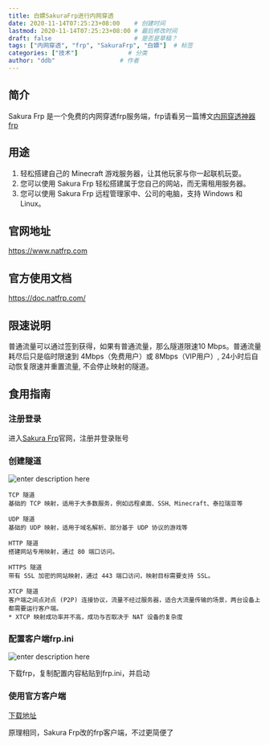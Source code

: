 ```yaml
---
title: 白嫖SakuraFrp进行内网穿透
date: 2020-11-14T07:25:23+08:00    # 创建时间
lastmod: 2020-11-14T07:25:23+08:00 # 最后修改时间
draft: false                       # 是否是草稿？
tags: ["内网穿透", "frp", "SakuraFrp", "白嫖"]  # 标签
categories: ["技术"]              # 分类
author: "ddb"                  # 作者
---
```



## 简介

Sakura Frp 是一个免费的内网穿透frp服务端，frp请看另一篇博文[内网穿透神器frp](https://blog.dongdongbo.cn/2020_11_14_frp.html)

## 用途

1. 轻松搭建自己的 Minecraft 游戏服务器，让其他玩家与你一起联机玩耍。
2. 您可以使用 Sakura Frp 轻松搭建属于您自己的网站，而无需租用服务器。
3. 您可以使用 Sakura Frp 远程管理家中、公司的电脑，支持 Windows 和 Linux。

## 官网地址

https://www.natfrp.com

## 官方使用文档

https://doc.natfrp.com/

## 限速说明

普通流量可以通过签到获得，如果有普通流量，那么隧道限速10 Mbps。普通流量耗尽后只是临时限速到 4Mbps（免费用户）或 8Mbps（VIP用户）, 24小时后自动恢复限速并重置流量, 不会停止映射的隧道。

## 食用指南

### 注册登录

进入[Sakura Frp](https://www.natfrp.com)官网，注册并登录账号

### 创建隧道

![enter description here](https://gitee.com/huangxd/imges/raw/master/小书匠/1605310430581.png)

```
TCP 隧道
基础的 TCP 映射，适用于大多数服务，例如远程桌面、SSH、Minecraft、泰拉瑞亚等

UDP 隧道
基础的 UDP 映射，适用于域名解析、部分基于 UDP 协议的游戏等

HTTP 隧道
搭建网站专用映射，通过 80 端口访问。

HTTPS 隧道
带有 SSL 加密的网站映射，通过 443 端口访问，映射目标需要支持 SSL。

XTCP 隧道
客户端之间点对点 (P2P) 连接协议，流量不经过服务器，适合大流量传输的场景，两台设备上都需要运行客户端。
* XTCP 映射成功率并不高，成功与否取决于 NAT 设备的复杂度
```

### 配置客户端frp.ini

![enter description here](https://gitee.com/huangxd/imges/raw/master/小书匠/1605310478774.png)

下载frp，复制配置内容粘贴到frp.ini，并启动

### 使用官方客户端

[下载地址](https://www.natfrp.com/tunnel/download)

原理相同，Sakura Frp改的frp客户端，不过更简便了